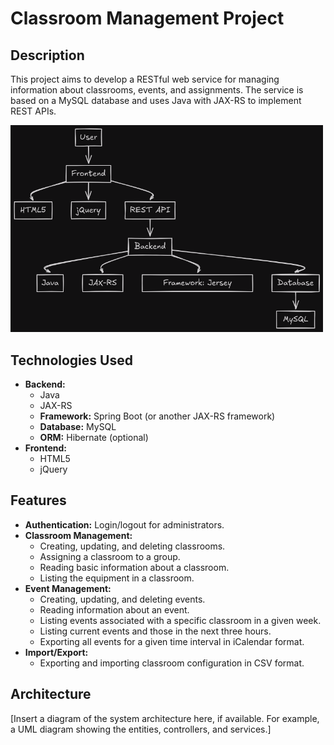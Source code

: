 # Classroom Management Project

## Description
This project aims to develop a RESTful web service for managing information about classrooms, events, and assignments. The service is based on a MySQL database and uses Java with JAX-RS to implement REST APIs.

<img src="REST_API.png" alt="Architecture" width="500"/>

## Technologies Used
* **Backend:**
    * Java
    * JAX-RS
    * **Framework:** Spring Boot (or another JAX-RS framework)
    * **Database:** MySQL
    * **ORM:** Hibernate (optional)
* **Frontend:**
    * HTML5
    * jQuery

## Features
* **Authentication:** Login/logout for administrators.
* **Classroom Management:**
    * Creating, updating, and deleting classrooms.
    * Assigning a classroom to a group.
    * Reading basic information about a classroom.
    * Listing the equipment in a classroom.
* **Event Management:**
    * Creating, updating, and deleting events.
    * Reading information about an event.
    * Listing events associated with a specific classroom in a given week.
    * Listing current events and those in the next three hours.
    * Exporting all events for a given time interval in iCalendar format.
* **Import/Export:**
    * Exporting and importing classroom configuration in CSV format.

## Architecture
[Insert a diagram of the system architecture here, if available. For example, a UML diagram showing the entities, controllers, and services.]
